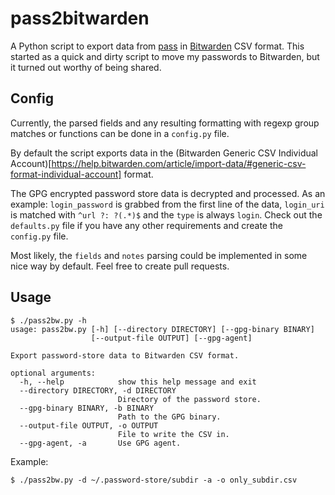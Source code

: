 # pass2bitwarden

A Python script to export data from [pass](https://www.passwordstore.org/) in [Bitwarden](https://bitwarden.com/) CSV format. This started as a quick and dirty script to move my passwords to Bitwarden, but it turned out worthy of being shared.

## Config

Currently, the parsed fields and any resulting formatting with regexp group matches or functions can be done in a `config.py` file.

By default the script exports data in the (Bitwarden Generic CSV Individual Account)[https://help.bitwarden.com/article/import-data/#generic-csv-format-individual-account] format.

The GPG encrypted password store data is decrypted and processed. As an example: `login_password` is grabbed from the first line of the data, `login_uri` is matched with `^url ?: ?(.*)$` and the `type` is always `login`. Check out the `defaults.py` file if you have any other requirements and create the `config.py` file.

Most likely, the `fields` and `notes` parsing could be implemented in some nice way by default. Feel free to create pull requests.

## Usage

```
$ ./pass2bw.py -h
usage: pass2bw.py [-h] [--directory DIRECTORY] [--gpg-binary BINARY]
                  [--output-file OUTPUT] [--gpg-agent]

Export password-store data to Bitwarden CSV format.

optional arguments:
  -h, --help            show this help message and exit
  --directory DIRECTORY, -d DIRECTORY
                        Directory of the password store.
  --gpg-binary BINARY, -b BINARY
                        Path to the GPG binary.
  --output-file OUTPUT, -o OUTPUT
                        File to write the CSV in.
  --gpg-agent, -a       Use GPG agent.
```

Example:

```
$ ./pass2bw.py -d ~/.password-store/subdir -a -o only_subdir.csv
```
